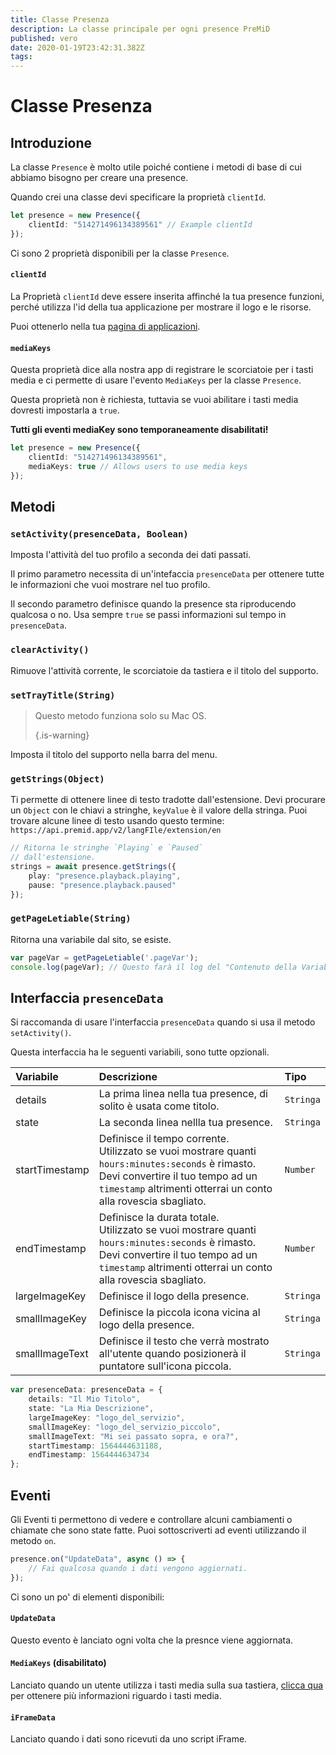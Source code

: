 ```yaml
---
title: Classe Presenza
description: La classe principale per ogni presence PreMiD
published: vero
date: 2020-01-19T23:42:31.382Z
tags:
---
```


# Classe Presenza

## Introduzione

La classe `Presence` è molto utile poiché contiene i metodi di base di cui abbiamo bisogno per creare una presence.

 Quando crei una classe devi specificare la proprietà `clientId`.

```typescript
let presence = new Presence({
    clientId: "514271496134389561" // Example clientId
});
```

Ci sono 2 proprietà disponibili per la classe `Presence`.

#### `clientId`

La Proprietà `clientId` deve essere inserita affinché la tua presence funzioni, perché utilizza l'id della tua applicazione per mostrare il logo e le risorse.

Puoi ottenerlo nella tua [pagina di applicazioni](https://discordapp.com/developers/applications).

#### `mediaKeys`

Questa proprietà dice alla nostra app di registrare le scorciatoie per i tasti media e ci permette di usare l'evento `MediaKeys` per la classe `Presence`.

Questa proprietà non è richiesta, tuttavia se vuoi abilitare i tasti media dovresti impostarla a `true`.

**Tutti gli eventi mediaKey sono temporaneamente disabilitati!**

```typescript
let presence = new Presence({
    clientId: "514271496134389561",
    mediaKeys: true // Allows users to use media keys
});
```

## Metodi

### `setActivity(presenceData, Boolean)`

Imposta l'attività del tuo profilo a seconda dei dati passati.

Il primo parametro necessita di un'intefaccia `presenceData` per ottenere tutte le informazioni che vuoi mostrare nel tuo profilo.

Il secondo parametro definisce quando la presence sta riproducendo qualcosa o no. Usa sempre `true` se passi informazioni sul tempo in `presenceData`.

### `clearActivity()`

Rimuove l'attività corrente, le scorciatoie da tastiera e il titolo del supporto.

### `setTrayTitle(String)`

> Questo metodo funziona solo su Mac OS. 
> 
> {.is-warning}

Imposta il titolo del supporto nella barra del menu.

### `getStrings(Object)`

Ti permette di ottenere linee di testo tradotte dall'estensione. Devi procurare un `Object` con le chiavi a stringhe, `keyValue` è il valore della stringa. Puoi trovare alcune linee di testo usando questo termine: `https://api.premid.app/v2/langFIle/extension/en`

```typescript
// Ritorna le stringhe `Playing` e `Paused`
// dall'estensione.
strings = await presence.getStrings({
    play: "presence.playback.playing",
    pause: "presence.playback.paused"
});
```

### `getPageLetiable(String)`

Ritorna una variabile dal sito, se esiste.

```typescript
var pageVar = getPageLetiable('.pageVar');
console.log(pageVar); // Questo farà il log del "Contenuto della Variabile"
```

## Interfaccia `presenceData`

Si raccomanda di usare l'interfaccia `presenceData` quando si usa il metodo `setActivity()`.

Questa interfaccia ha le seguenti variabili, sono tutte opzionali.

<table>
  <thead>
    <tr>
      <th style="text-align:left">Variabile</th>
      <th style="text-align:left">Descrizione</th>
      <th style="text-align:left">Tipo</th>
    </tr>
  </thead>
  <tbody>
    <tr>
      <td style="text-align:left">details</td>
      <td style="text-align:left">La prima linea nella tua presence, di solito è usata come titolo.</td>
      <td style="text-align:left"><code>Stringa</code>
      </td>
    </tr>
    <tr>
      <td style="text-align:left">state</td>
      <td style="text-align:left">La seconda linea nellla tua presence.</td>
      <td style="text-align:left"><code>Stringa</code>
      </td>
    </tr>
    <tr>
      <td style="text-align:left">startTimestamp</td>
      <td style="text-align:left">Definisce il tempo corrente.<br>
        Utilizzato se vuoi mostrare quanti <code>hours:minutes:seconds</code> è rimasto.
          <br>Devi convertire il tuo tempo ad un <code>timestamp</code> altrimenti otterrai un conto alla rovescia sbagliato.
      </td>
      <td style="text-align:left"><code>Number</code>
      </td>
    </tr>
    <tr>
      <td style="text-align:left">endTimestamp</td>
      <td style="text-align:left">Definisce la durata totale.
        <br>Utilizzato se vuoi mostrare quanti <code>hours:minutes:seconds</code> è rimasto.
          <br>Devi convertire il tuo tempo ad un <code>timestamp</code> altrimenti otterrai un conto alla rovescia sbagliato.
      </td>
      <td style="text-align:left"><code>Number</code>
      </td>
    </tr>
    <tr>
      <td style="text-align:left">largeImageKey</td>
      <td style="text-align:left">Definisce il logo della presence.</td>
      <td style="text-align:left"><code>Stringa</code>
      </td>
    </tr>
    <tr>
      <td style="text-align:left">smallImageKey</td>
      <td style="text-align:left">Definisce la piccola icona vicina al logo della presence.</td>
      <td style="text-align:left"><code>Stringa</code>
      </td>
    </tr>
    <tr>
      <td style="text-align:left">smallImageText</td>
      <td style="text-align:left">Definisce il testo che verrà mostrato all'utente quando posizionerà il puntatore sull'icona piccola.</td>
      <td style="text-align:left"><code>Stringa</code>
      </td>
    </tr>
  </tbody>
</table>

```typescript
var presenceData: presenceData = {
    details: "Il Mio Titolo",
    state: "La Mia Descrizione",
    largeImageKey: "logo_del_servizio",
    smallImageKey: "logo_del_servizio_piccolo",
    smallImageText: "Mi sei passato sopra, e ora?",
    startTimestamp: 1564444631188,
    endTimestamp: 1564444634734
};
```

## Eventi

Gli Eventi ti permettono di vedere e controllare alcuni cambiamenti o chiamate che sono state fatte. Puoi sottoscriverti ad eventi utilizzando il metodo `on`.

```typescript
presence.on("UpdateData", async () => {
    // Fai qualcosa quando i dati vengono aggiornati.
});
```

Ci sono un po' di elementi disponibili:

#### `UpdateData`

Questo evento è lanciato ogni volta che la presnce viene aggiornata.

#### `MediaKeys` (disabilitato)

Lanciato quando un utente utilizza i tasti media sulla sua tastiera, [clicca qua](/dev/presence/class#mediakeys) per ottenere più informazioni riguardo i tasti media.

#### `iFrameData`

Lanciato quando i dati sono ricevuti da uno script iFrame.